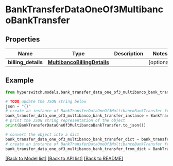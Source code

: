 # BankTransferDataOneOf3MultibancoBankTransfer


## Properties

Name | Type | Description | Notes
------------ | ------------- | ------------- | -------------
**billing_details** | [**MultibancoBillingDetails**](MultibancoBillingDetails.md) |  | [optional] 

## Example

```python
from hyperswitch.models.bank_transfer_data_one_of3_multibanco_bank_transfer import BankTransferDataOneOf3MultibancoBankTransfer

# TODO update the JSON string below
json = "{}"
# create an instance of BankTransferDataOneOf3MultibancoBankTransfer from a JSON string
bank_transfer_data_one_of3_multibanco_bank_transfer_instance = BankTransferDataOneOf3MultibancoBankTransfer.from_json(json)
# print the JSON string representation of the object
print(BankTransferDataOneOf3MultibancoBankTransfer.to_json())

# convert the object into a dict
bank_transfer_data_one_of3_multibanco_bank_transfer_dict = bank_transfer_data_one_of3_multibanco_bank_transfer_instance.to_dict()
# create an instance of BankTransferDataOneOf3MultibancoBankTransfer from a dict
bank_transfer_data_one_of3_multibanco_bank_transfer_from_dict = BankTransferDataOneOf3MultibancoBankTransfer.from_dict(bank_transfer_data_one_of3_multibanco_bank_transfer_dict)
```
[[Back to Model list]](../README.md#documentation-for-models) [[Back to API list]](../README.md#documentation-for-api-endpoints) [[Back to README]](../README.md)


